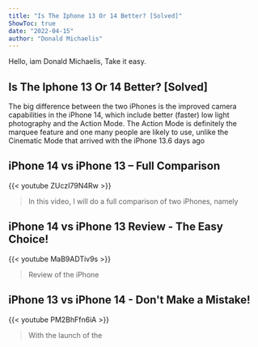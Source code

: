 ```yaml
---
title: "Is The Iphone 13 Or 14 Better? [Solved]"
ShowToc: true 
date: "2022-04-15"
author: "Donald Michaelis" 
---
```


Hello, iam Donald Michaelis, Take it easy.
## Is The Iphone 13 Or 14 Better? [Solved]
The big difference between the two iPhones is the improved camera capabilities in the iPhone 14, which include better (faster) low light photography and the Action Mode. The Action Mode is definitely the marquee feature and one many people are likely to use, unlike the Cinematic Mode that arrived with the iPhone 13.6 days ago

## iPhone 14 vs iPhone 13 – Full Comparison
{{< youtube ZUczI79N4Rw >}}
>In this video, I will do a full comparison of two iPhones, namely 

## iPhone 14 vs iPhone 13 Review - The Easy Choice!
{{< youtube MaB9ADTiv9s >}}
>Review of the iPhone 

## iPhone 13 vs iPhone 14 - Don't Make a Mistake!
{{< youtube PM2BhFfn6iA >}}
>With the launch of the 

